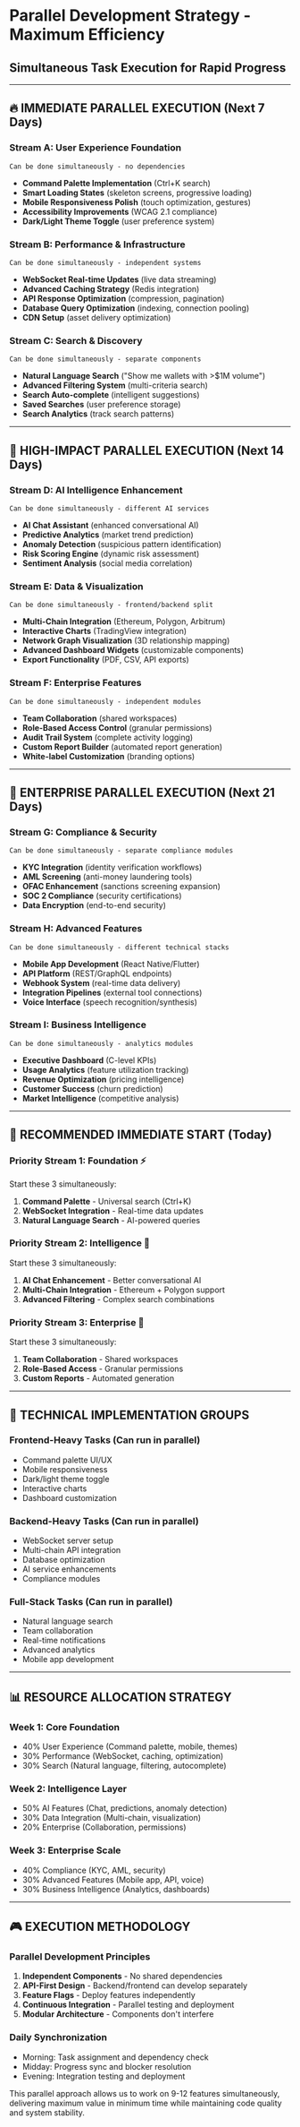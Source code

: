 # Parallel Development Strategy - Maximum Efficiency
## Simultaneous Task Execution for Rapid Progress

---

## 🔥 **IMMEDIATE PARALLEL EXECUTION (Next 7 Days)**

### **Stream A: User Experience Foundation**
```
Can be done simultaneously - no dependencies
```
- **Command Palette Implementation** (Ctrl+K search)
- **Smart Loading States** (skeleton screens, progressive loading)
- **Mobile Responsiveness Polish** (touch optimization, gestures)
- **Accessibility Improvements** (WCAG 2.1 compliance)
- **Dark/Light Theme Toggle** (user preference system)

### **Stream B: Performance & Infrastructure**
```
Can be done simultaneously - independent systems
```
- **WebSocket Real-time Updates** (live data streaming)
- **Advanced Caching Strategy** (Redis integration)
- **API Response Optimization** (compression, pagination)
- **Database Query Optimization** (indexing, connection pooling)
- **CDN Setup** (asset delivery optimization)

### **Stream C: Search & Discovery**
```
Can be done simultaneously - separate components
```
- **Natural Language Search** ("Show me wallets with >$1M volume")
- **Advanced Filtering System** (multi-criteria search)
- **Search Auto-complete** (intelligent suggestions)
- **Saved Searches** (user preference storage)
- **Search Analytics** (track search patterns)

---

## 🚀 **HIGH-IMPACT PARALLEL EXECUTION (Next 14 Days)**

### **Stream D: AI Intelligence Enhancement**
```
Can be done simultaneously - different AI services
```
- **AI Chat Assistant** (enhanced conversational AI)
- **Predictive Analytics** (market trend prediction)
- **Anomaly Detection** (suspicious pattern identification)
- **Risk Scoring Engine** (dynamic risk assessment)
- **Sentiment Analysis** (social media correlation)

### **Stream E: Data & Visualization**
```
Can be done simultaneously - frontend/backend split
```
- **Multi-Chain Integration** (Ethereum, Polygon, Arbitrum)
- **Interactive Charts** (TradingView integration)
- **Network Graph Visualization** (3D relationship mapping)
- **Advanced Dashboard Widgets** (customizable components)
- **Export Functionality** (PDF, CSV, API exports)

### **Stream F: Enterprise Features**
```
Can be done simultaneously - independent modules
```
- **Team Collaboration** (shared workspaces)
- **Role-Based Access Control** (granular permissions)
- **Audit Trail System** (complete activity logging)
- **Custom Report Builder** (automated report generation)
- **White-label Customization** (branding options)

---

## 💼 **ENTERPRISE PARALLEL EXECUTION (Next 21 Days)**

### **Stream G: Compliance & Security**
```
Can be done simultaneously - separate compliance modules
```
- **KYC Integration** (identity verification workflows)
- **AML Screening** (anti-money laundering tools)
- **OFAC Enhancement** (sanctions screening expansion)
- **SOC 2 Compliance** (security certifications)
- **Data Encryption** (end-to-end security)

### **Stream H: Advanced Features**
```
Can be done simultaneously - different technical stacks
```
- **Mobile App Development** (React Native/Flutter)
- **API Platform** (REST/GraphQL endpoints)
- **Webhook System** (real-time data delivery)
- **Integration Pipelines** (external tool connections)
- **Voice Interface** (speech recognition/synthesis)

### **Stream I: Business Intelligence**
```
Can be done simultaneously - analytics modules
```
- **Executive Dashboard** (C-level KPIs)
- **Usage Analytics** (feature utilization tracking)
- **Revenue Optimization** (pricing intelligence)
- **Customer Success** (churn prediction)
- **Market Intelligence** (competitive analysis)

---

## 🎯 **RECOMMENDED IMMEDIATE START (Today)**

### **Priority Stream 1: Foundation** ⚡
Start these 3 simultaneously:
1. **Command Palette** - Universal search (Ctrl+K)
2. **WebSocket Integration** - Real-time data updates
3. **Natural Language Search** - AI-powered queries

### **Priority Stream 2: Intelligence** 🧠
Start these 3 simultaneously:
1. **AI Chat Enhancement** - Better conversational AI
2. **Multi-Chain Integration** - Ethereum + Polygon support
3. **Advanced Filtering** - Complex search combinations

### **Priority Stream 3: Enterprise** 💼
Start these 3 simultaneously:
1. **Team Collaboration** - Shared workspaces
2. **Role-Based Access** - Granular permissions
3. **Custom Reports** - Automated generation

---

## 🔧 **TECHNICAL IMPLEMENTATION GROUPS**

### **Frontend-Heavy Tasks** (Can run in parallel)
- Command palette UI/UX
- Mobile responsiveness
- Dark/light theme toggle
- Interactive charts
- Dashboard customization

### **Backend-Heavy Tasks** (Can run in parallel)
- WebSocket server setup
- Multi-chain API integration
- Database optimization
- AI service enhancements
- Compliance modules

### **Full-Stack Tasks** (Can run in parallel)
- Natural language search
- Team collaboration
- Real-time notifications
- Advanced analytics
- Mobile app development

---

## 📊 **RESOURCE ALLOCATION STRATEGY**

### **Week 1: Core Foundation**
- 40% User Experience (Command palette, mobile, themes)
- 30% Performance (WebSocket, caching, optimization)
- 30% Search (Natural language, filtering, autocomplete)

### **Week 2: Intelligence Layer**
- 50% AI Features (Chat, predictions, anomaly detection)
- 30% Data Integration (Multi-chain, visualization)
- 20% Enterprise (Collaboration, permissions)

### **Week 3: Enterprise Scale**
- 40% Compliance (KYC, AML, security)
- 30% Advanced Features (Mobile app, API, voice)
- 30% Business Intelligence (Analytics, dashboards)

---

## 🎮 **EXECUTION METHODOLOGY**

### **Parallel Development Principles**
1. **Independent Components** - No shared dependencies
2. **API-First Design** - Backend/frontend can develop separately
3. **Feature Flags** - Deploy features independently
4. **Continuous Integration** - Parallel testing and deployment
5. **Modular Architecture** - Components don't interfere

### **Daily Synchronization**
- Morning: Task assignment and dependency check
- Midday: Progress sync and blocker resolution
- Evening: Integration testing and deployment

This parallel approach allows us to work on 9-12 features simultaneously, delivering maximum value in minimum time while maintaining code quality and system stability.